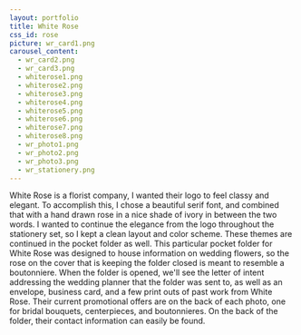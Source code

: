 ```yaml
---
layout: portfolio
title: White Rose
css_id: rose
picture: wr_card1.png
carousel_content:
  - wr_card2.png
  - wr_card3.png
  - whiterose1.png
  - whiterose2.png
  - whiterose3.png
  - whiterose4.png
  - whiterose5.png
  - whiterose6.png
  - whiterose7.png
  - whiterose8.png
  - wr_photo1.png
  - wr_photo2.png
  - wr_photo3.png
  - wr_stationery.png
---
```

White Rose is a florist company, I wanted their logo to feel classy and elegant. To accomplish this, I chose a beautiful serif font, and combined that with a hand drawn rose in a nice shade of ivory in between the two words. I wanted to continue the elegance from the logo throughout the stationery set, so I kept a clean layout and color scheme. These themes are continued in the pocket folder as well. This particular pocket folder for White Rose was designed to house information on wedding flowers, so the rose on the cover that is keeping the folder closed is meant to resemble a boutonniere. When the folder is opened, we'll see the letter of intent addressing the wedding planner that the folder was sent to, as well as an envelope, business card, and a few print outs of past work from White Rose. Their current promotional offers are on the back of each photo, one for bridal bouquets, centerpieces, and boutonnieres. On the back of the folder, their contact information can easily be found.
